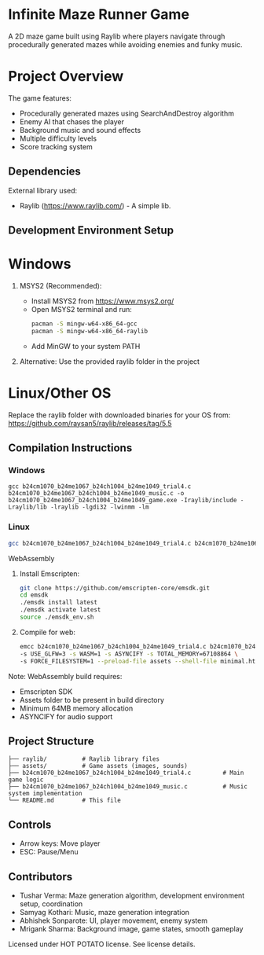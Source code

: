 # Infinite Maze Runner Game

A 2D maze game built using Raylib where players navigate through procedurally generated mazes while avoiding enemies and funky music.

# Project Overview

The game features:
- Procedurally generated mazes using SearchAndDestroy algorithm
- Enemy AI that chases the player
- Background music and sound effects
- Multiple difficulty levels
- Score tracking system

## Dependencies

External library used:
- Raylib (https://www.raylib.com/) - A simple lib.

## Development Environment Setup

# Windows
1. MSYS2 (Recommended):
   - Install MSYS2 from https://www.msys2.org/
   - Open MSYS2 terminal and run:
     ```bash
     pacman -S mingw-w64-x86_64-gcc
     pacman -S mingw-w64-x86_64-raylib
     ```
   - Add MinGW to your system PATH

2. Alternative: Use the provided raylib folder in the project

# Linux/Other OS
Replace the raylib folder with downloaded binaries for your OS from:
https://github.com/raysan5/raylib/releases/tag/5.5

## Compilation Instructions

### Windows
```terminal
gcc b24cm1070_b24me1067_b24ch1004_b24me1049_trial4.c b24cm1070_b24me1067_b24ch1004_b24me1049_music.c -o b24cm1070_b24me1067_b24ch1004_b24me1049_game.exe -Iraylib/include -Lraylib/lib -lraylib -lgdi32 -lwinmm -lm

```

### Linux
```bash
gcc b24cm1070_b24me1067_b24ch1004_b24me1049_trial4.c b24cm1070_b24me1067_b24ch1004_b24me1049_music.c -o b24cm1070_b24me1067_b24ch1004_b24me1049_game -lraylib -lGL -lm -lpthread -ldl -lrt -lX11
```

 WebAssembly
1. Install Emscripten:
   ```bash
   git clone https://github.com/emscripten-core/emsdk.git
   cd emsdk
   ./emsdk install latest
   ./emsdk activate latest
   source ./emsdk_env.sh 
   ```

2. Compile for web:
   ```bash
   emcc b24cm1070_b24me1067_b24ch1004_b24me1049_trial4.c b24cm1070_b24me1067_b24ch1004_b24me1049_music.c -o web/game.html -I raylib/include -L raylib/lib -lraylib \
   -s USE_GLFW=3 -s WASM=1 -s ASYNCIFY -s TOTAL_MEMORY=67108864 \
   -s FORCE_FILESYSTEM=1 --preload-file assets --shell-file minimal.html
   ```


Note: WebAssembly build requires:
- Emscripten SDK
- Assets folder to be present in build directory
- Minimum 64MB memory allocation
- ASYNCIFY for audio support

## Project Structure
```
├── raylib/          # Raylib library files
├── assets/          # Game assets (images, sounds)
├── b24cm1070_b24me1067_b24ch1004_b24me1049_trial4.c         # Main game logic
├── b24cm1070_b24me1067_b24ch1004_b24me1049_music.c          # Music system implementation
└── README.md        # This file
```

## Controls
- Arrow keys: Move player
- ESC: Pause/Menu


## Contributors
- Tushar Verma: Maze generation algorithm, development environment setup, coordination
- Samyag Kothari: Music, maze generation integration
- Abhishek Sonparote: UI, player movement, enemy system
- Mrigank Sharma: Background image, game states, smooth gameplay




Licensed under HOT POTATO license. See license details.

